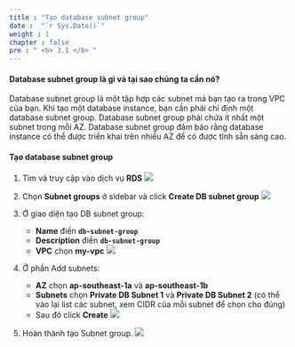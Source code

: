 ```yaml
---
title : "Tạo database subnet group"
date :  "`r Sys.Date()`" 
weight : 1 
chapter : false
pre : " <b> 3.1 </b> "
---
```


#### Database subnet group là gì và tại sao chúng ta cần nó?
Database subnet group là một tập hợp các subnet mà bạn tạo ra trong VPC của bạn. Khi tạo một database instance, bạn cần phải chỉ định một database subnet group. Database subnet group phải chứa ít nhất một subnet trong mỗi AZ. Database subnet group đảm bảo rằng database instance có thể được triển khai trên nhiều AZ để có được tính sẵn sàng cao.

#### Tạo database subnet group
1. Tìm và truy cập vào dịch vụ **RDS**
![](../../../images/3-1/01.png?width=50pc)

2. Chọn **Subnet groups** ở sidebar và click **Create DB subnet group**
![](../../../images/3-1/02.png?width=50pc)

3. Ở giao diện tạo DB subnet group:
   - **Name** điền **`db-subnet-group`**
   - **Description** điền **`db-subnet-group`**
   - **VPC** chọn **my-vpc**
![](../../../images/3-1/03.png?width=50pc)

4. Ở phần Add subnets:
   - **AZ** chọn **ap-southeast-1a** và **ap-southeast-1b**
   - **Subnets** chọn **Private DB Subnet 1** và **Private DB Subnet 2** (có thể vào lại list các subnet, xem CIDR của mỗi subnet để chọn cho đúng)
   - Sau đó click **Create**
![](../../../images/3-1/04.png?width=50pc)

5. Hoàn thành tạo Subnet group.
![](../../../images/3-1/05.png?width=50pc)